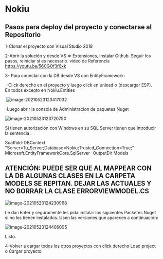 # Nokiu

## Pasos para deploy del proyecto y conectarse al Repositorio 

1-Clonar el proyecto con Visual Studio 2019

2-Abrir la solución y desde VS => Extensiones, instalar Github. Seguir los pasos, reiniciar si es necesario.
  video de Referencia https://youtu.be/560GOf3f6xk

3- Para conectar con la DB desde VS con EntityFramework:

​		-Click derecho en el proyecto y luego click en unload o (descargar ESP). En todos excepto en 			Nokiu.Entities

​			![image-20210523123417032](C:\Users\Usuario\AppData\Roaming\Typora\typora-user-images\image-20210523123417032.png)

-Luego abrir la consola de Administracion de paquetes Nuget

![image-20210523123720750](C:\Users\Usuario\AppData\Roaming\Typora\typora-user-images\image-20210523123720750.png)

Si tienen autorización con Windows en su SQL Server tienen que introducir la sentencia :

Scaffold-DBContext "Server=Tu_Server;Database=Nokiu;Trusted_Connection=True;" Microsoft.EntityFrameworkCore.SqlServer -OutputDir Models

## ATENCIÓN: PUEDE SER QUE AL MAPPEAR CON LA DB ALGUNAS CLASES EN LA CARPETA MODELS SE REPITAN. DEJAR LAS ACTUALES Y NO BORRAR LA CLASE ERRORVIEWMODEL.CS



![image-20210523124230968](C:\Users\Usuario\AppData\Roaming\Typora\typora-user-images\image-20210523124230968.png)



Le dan Enter y seguramente les pida instalar los siguientes Packetes Nuget si no los tienen instalados. Usen las versiones que aparecen a continuación:

![image-20210523124406095](C:\Users\Usuario\AppData\Roaming\Typora\typora-user-images\image-20210523124406095.png)

Listo.

4-Volver a cargar todos los otros proyectos con click derecho Load project o Cargar proyecto